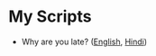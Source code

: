 # My Scripts

- Why are you late? ([English](why-are-you-late/en.md), [Hindi](why-are-you-late/hin.md))
